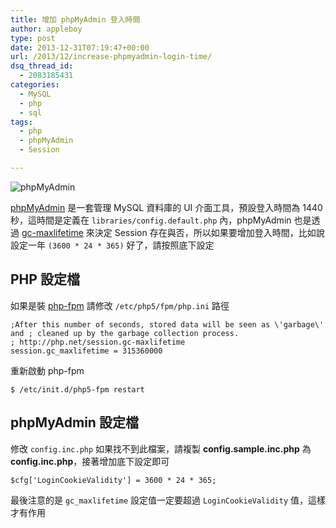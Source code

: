 ```yaml
---
title: 增加 phpMyAdmin 登入時間
author: appleboy
type: post
date: 2013-12-31T07:19:47+00:00
url: /2013/12/increase-phpmyadmin-login-time/
dsq_thread_id:
  - 2083185431
categories:
  - MySQL
  - php
  - sql
tags:
  - php
  - phpMyAdmin
  - Session

---
```

<img src="https://i0.wp.com/upload.wikimedia.org/wikipedia/commons/9/95/PhpMyAdmin_logo.png?w=840" alt="phpMyAdmin" data-recalc-dims="1" />

[phpMyAdmin][1] 是一套管理 MySQL 資料庫的 UI 介面工具，預設登入時間為 1440 秒，這時間是定義在 `libraries/config.default.php` 內，phpMyAdmin 也是透過 [gc-maxlifetime][2] 來決定 Session 存在與否，所以如果要增加登入時間，比如說設定一年 `(3600 * 24 * 365)` 好了，請按照底下設定

## PHP 設定檔

如果是裝 [php-fpm][3] 請修改 `/etc/php5/fpm/php.ini` 路徑

<pre><code class="language-shell">;After this number of seconds, stored data will be seen as \'garbage\' and ; cleaned up by the garbage collection process. 
; http://php.net/session.gc-maxlifetime 
session.gc_maxlifetime = 315360000</code></pre>

重新啟動 php-fpm

<pre><code class="language-shell">$ /etc/init.d/php5-fpm restart</code></pre>

## phpMyAdmin 設定檔

修改 `config.inc.php` 如果找不到此檔案，請複製 **config.sample.inc.php** 為 **config.inc.php**，接著增加底下設定即可

<pre><code class="language-php">$cfg['LoginCookieValidity'] = 3600 * 24 * 365;</code></pre>

最後注意的是 `gc_maxlifetime` 設定值一定要超過 `LoginCookieValidity` 值，這樣才有作用

 [1]: http://www.phpmyadmin.net/home_page/index.php "phpMyAdmin"
 [2]: http://tw1.php.net/manual/en/session.configuration.php#ini.session.gc-maxlifetime
 [3]: http://php-fpm.org/